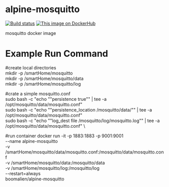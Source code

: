 # alpine-mosquitto

[![Build status](https://ci.appveyor.com/api/projects/status/bhma7tmx0eje73ao/branch/master?svg=true)](https://ci.appveyor.com/project/boomalien/alpine-mosquitto/branch/master)
[![This image on DockerHub](https://img.shields.io/docker/pulls/boomalien/alpine-mosquitto.svg)](https://hub.docker.com/r/boomalien/alpine-mosquitto/)


mosquitto docker image 

# Example Run Command

#create local directories \
mkdir -p /smartHome/mosquitto \
mkdir -p /smartHome/mosquitto/data \
mkdir -p /smartHome/mosquitto/log 

#crate a simple mosquitto.conf \
sudo bash -c "echo ""persistence true"" | tee -a /opt/mosquitto/data/mosquitto.conf" \
sudo bash -c "echo ""persistence_location /mosquitto/data/"" | tee -a /opt/mosquitto/data/mosquitto.conf" \
sudo bash -c "echo ""log_dest file /mosquitto/log/mosquitto.log"" | tee -a /opt/mosquitto/data/mosquitto.conf" \

#run container
docker run -it -p 1883:1883 -p 9001:9001 \
--name alpine-mosquitto \
-v /smartHome/mosquitto/data/mosquitto.conf:/mosquitto/data/mosquitto.conf \
-v /smartHome/mosquitto/data:/mosquitto/data \
-v /smartHome/mosquitto/log:/mosquitto/log \
--restart=always \
boomalien/alpine-mosquitto

